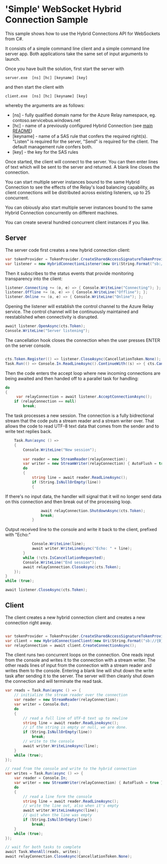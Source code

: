 # 'Simple' WebSocket Hybrid Connection Sample 

This sample shows how to use the Hybrid Connections API for WebSockets from C#.

It consists of a simple command line client and a simple command line server
app. Both applications take the same set of input arguments to launch.

Once you have built the solution, first start the server with 

```server.exe  [ns] [hc] [keyname] [key]```

and then start the client with 

```client.exe  [ns] [hc] [keyname] [key]```

whereby the arguments are as follows:

* [ns] - fully qualified domain name for the Azure Relay namespace, eg. contoso.servicebus.windows.net
* [hc] - name of a previously configured Hybrid Connection (see [main README](../../README.md))
* [keyname] - name of a SAS rule that confers the required right(s). "Listen" is required for the 
server, "Send" is required for the client. The default management rule confers both.
* [key] - the key for the SAS rules

Once started, the client will connect to the server. You can then enter lines of text
which will be sent to the server and returned. A blank line closes the connection.

You can start multiple server instances bound to the same Hybrid Connection to
see the effects of the Relay's load balancing capability, as client connections will be
distributed across existing listeners, up to 25 concurrent.

You can obiously also start multiple server instances bound to the same Hybrid Connection
concurrently on different machines.   

You can create several hundred concurrent client instances if you like. 

## Server 

The server code first creates a new hybrid connection client:

```csharp
var tokenProvider = TokenProvider.CreateSharedAccessSignatureTokenProvider(keyname, key);
var listener = new HybridConnectionListener(new Uri(String.Format("sb://{0}/{1}", ns, hc)), tokenProvider);
``` 

Then it subscribes to the status events that provide monitoring transparency into the client:

```csharp 
listener.Connecting += (o, e) => { Console.WriteLine("Connecting"); };
listener.Offline += (o, e) => { Console.WriteLine("Offline"); };
listener.Online += (o, e) => { Console.WriteLine("Online"); };
``` 

Opening the listener will establish the control channel to the Azure Relay
service. The control channel will be continuously maintained and reestablished
when connectivity is disrupted.

```csharp
await listener.OpenAsync(cts.Token);
Console.WriteLine("Server listening");

``` 

The cancellation hook closes the connection when the user presses ENTER on the
server console.

```csharp

cts.Token.Register(() => listener.CloseAsync(CancellationToken.None));
Task.Run(() => Console.In.ReadLineAsync().ContinueWith((s) => { cts.Cancel(); }));

``` 

Then the code enters the accept loop where new incoming connections are being
awaited and then handed off to a parallel task for handling: 

```csharp
do
{
     var relayConnection = await listener.AcceptConnectionAsync();
    if (relayConnection == null)
        break;
```

The task processes a new session. The connection is a fully bidrectional stream
that the code puts a stream reader and a stream writer over. That allows the
code to read UTF-8 text data that comes from the sender and to write text
replies back.

```csharp
    Task.Run(async () =>
    {
        Console.WriteLine("New session");
        
        var reader = new StreamReader(relayConnection);
        var writer = new StreamWriter(relayConnection) { AutoFlush = true };
        do
        {
            string line = await reader.ReadLineAsync();
            if (String.IsNullOrEmpty(line))
            {
```
                
If there's no input data, the handler will signal that it will no longer send data
on this connection and then break out of the processing loop.

```csharp            
                await relayConnection.ShutdownAsync(cts.Token);
                break;
            }
```

Output received line to the console and write it back to the client, prefixed with "Echo:"

```csharp            
            Console.WriteLine(line);
            await writer.WriteLineAsync("Echo: " + line);
        }
        while (!cts.IsCancellationRequested);
        Console.WriteLine("End session");
        await relayConnection.CloseAsync(cts.Token);
    });
}
while (true);

await listener.CloseAsync(cts.Token); 
```

## Client

The client creates a new hybrid connection client and creates a new connection
right away.

```csharp

var tokenProvider = TokenProvider.CreateSharedAccessSignatureTokenProvider(keyname, key);
var client = new HybridConnectionClient(new Uri(String.Format("sb://{0}/{1}", ns, hc)),tokenProvider);
var relayConnection = await client.CreateConnectionAsync();

``` 

The client runs two concurrent loops on the connection. One reads input from the console
and writes it to the connection with a stream writer. The other reads lines of
input from the connection with a stream reader and writes them to the console.
Entering a blank line will shut down the write task after sending it to the
server. The server will then cleanly shut down the connection and will
terminate the read task.


```csharp
var reads = Task.Run(async () => {
    // initialize the stream reader over the connection
    var reader = new StreamReader(relayConnection);
    var writer = Console.Out;
    do
    {
        // read a full line of UTF-8 text up to newline
        string line = await reader.ReadLineAsync();
        // if the string is empty or null, we are done.
        if (String.IsNullOrEmpty(line))
            break;
        // write to the console
        await writer.WriteLineAsync(line);
    }
    while (true);
});

// read from the console and write to the hybrid connection
var writes = Task.Run(async () => {
    var reader = Console.In;
    var writer = new StreamWriter(relayConnection) { AutoFlush = true };
    do
    {
        // read a line form the console
        string line = await reader.ReadLineAsync();
        // write the line out, also when it's empty
        await writer.WriteLineAsync(line);
        // quit when the line was empty
        if (String.IsNullOrEmpty(line))
            break;
    }
    while (true);
});

// wait for both tasks to complete
await Task.WhenAll(reads, writes);
await relayConnection.CloseAsync(CancellationToken.None);

```


